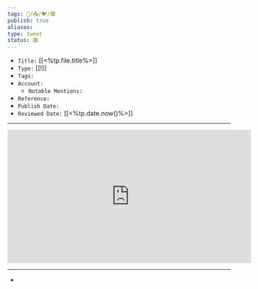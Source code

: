 ```yaml
---
tags: 🧠️/📥️/🐦️/🟥️
publish: true
aliases: 
type: tweet
status: 🟥️
---
```


- `Title:` [[<%tp.file.title%>]]
- `Type:` [[!]]
- `Tags:` 
- `Account:` 
	- `Notable Mentions:`
- `Reference:` 
- `Publish Date:` 
- `Reviewed Date:` [[<%tp.date.now()%>]]

---

<center><iframe border=0 frameborder=0 height=300 width=550 src="https://twitframe.com/show?url="></iframe></center>

---

- 